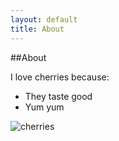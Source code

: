 ```yaml
---
layout: default
title: About
---
```


##About

I love cherries because:
* They taste good
* Yum yum

![cherries](http://2.bp.blogspot.com/-WJoBXhJhsek/TfEjd3a8PdI/AAAAAAAACb4/cTmOLg9E9Io/s1600/summer%2527s+sweet+cherries.jpg "Cherries")

